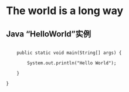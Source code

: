 # The world is a long way
## Java “HelloWorld”实例
```public class HelloWorld {

    public static void main(String[] args) {

        System.out.println("Hello World");

    }

}
```
